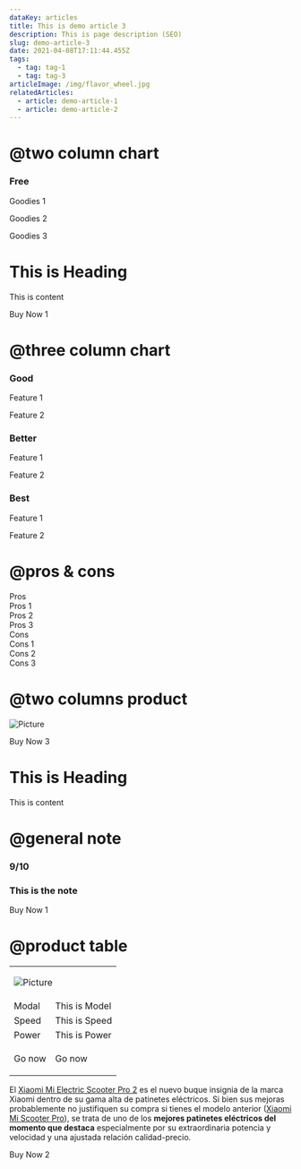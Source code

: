 ```yaml
---
dataKey: articles
title: This is demo article 3
description: This is page description (SEO)
slug: demo-article-3
date: 2021-04-08T17:11:44.455Z
tags:
  - tag: tag-1
  - tag: tag-3
articleImage: /img/flavor_wheel.jpg
relatedArticles:
  - article: demo-article-1
  - article: demo-article-2
---
```


# @two column chart

<div class="row">
<div class="text-center col">
<data-chart value="50" />

### Free

Goodies 1

Goodies 2

Goodies 3

</div>
<div class="col">

# This is Heading

This is content

<a class="buy-button" rel="nofollow noreferrer noopener" target="_blank" data-href="link-1">Buy Now 1</a>

</div>
</div>

# @three column chart

<div class="text-center row">
<div class="col">
<data-chart value="25" />

### Good

Feature 1

Feature 2

</div>
<div class="col">
<data-chart value="50" />

### Better

Feature 1

Feature 2

</div>
<div class="col">
<data-chart value="75" />

### Best

Feature 1

Feature 2

</div>
</div>

# @pros & cons

<div class="row">
<div class="col">
<div class="pros-header">Pros</div>
<div class="pros-item">Pros 1</div>
<div class="pros-item">Pros 2</div>
<div class="pros-item">Pros 3</div>
</div>
<div class="col">
<div class="cons-header">Cons</div>
<div class="cons-item">Cons 1</div>
<div class="cons-item">Cons 2</div>
<div class="cons-item">Cons 3</div>
</div>
</div>

# @two columns product

<div class="row">
<div class="text-center col">

![Picture](/img/coffee.png)

<div class="v-space">

<a class="buy-button" rel="nofollow noreferrer noopener" target="_blank" data-href="link-3">Buy Now 3</a>

</div>
</div>
<div class="col">

# This is Heading

This is content

</div>
</div>

# @general note

<div class="row">
<div class="col">
<h3 class="rate">9/10</h3>
</div>
<div class="col">

### This is the note

<a class="buy-button" rel="nofollow noreferrer noopener" target="_blank" data-href="link-1">Buy Now 1</a>

</div>
</div>

# @product table

<table class="product-table">
<tbody>
<tr>
<td colspan="2">

![Picture](/img/coffee.png)

</td>
</tr>
<tr>
<td>Modal</td>
<td>This is Model</td>
</tr>
<tr>
<td>Speed</td>
<td>This is Speed</td>
</tr>
<tr>
<td>Power</td>
<td>This is Power</td>
</tr>
<tr>
<td>Go now</td>
<td>

<a class="buy-button" rel="nofollow noreferrer noopener" target="_blank" data-href="link-3">Go now</a>

</td>
</tr>
</tbody>
</table>

El [Xiaomi Mi Electric Scooter Pro 2](https://google.com) es el nuevo buque insignia de la marca Xiaomi dentro de su gama alta de patinetes eléctricos. Si bien sus mejoras probablemente no justifiquen su compra si tienes el modelo anterior ([Xiaomi Mi Scooter Pro](https://google.com)), se trata de uno de los **mejores patinetes eléctricos del momento que destaca** especialmente por su extraordinaria potencia y velocidad y una ajustada relación calidad-precio.

<div class="text-center">

<a class="buy-button" rel="nofollow noreferrer noopener" target="_blank" data-href="link-2">Buy Now 2</a>

</div>
